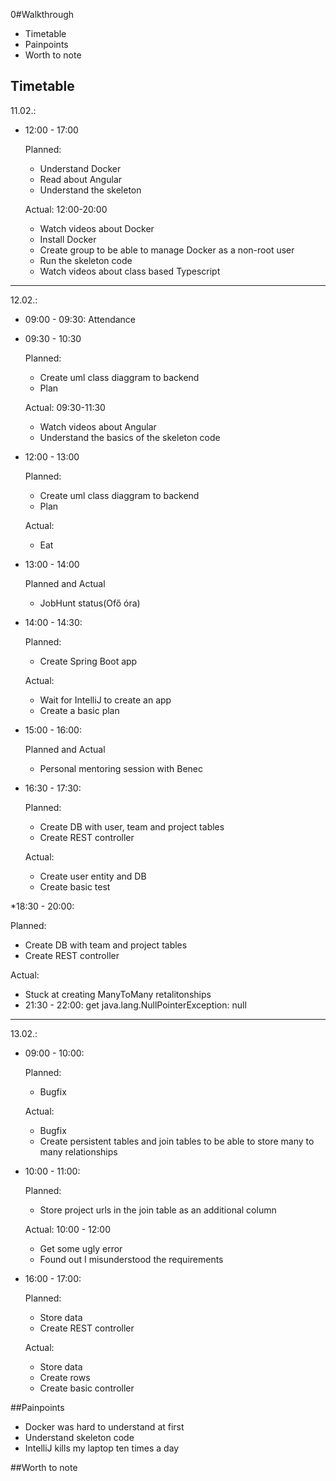 0#Walkthrough
* Timetable
* Painpoints
* Worth to note

## Timetable

11.02.:

* 12:00 - 17:00

  Planned:
  - Understand Docker
  - Read about Angular 
  - Understand the skeleton
  
  Actual: 12:00-20:00
  - Watch videos about Docker
  - Install Docker
  - Create group to be able to manage Docker as a non-root user
  - Run the skeleton code
  - Watch videos about class based Typescript

____________________________________________________________________

12.02.:

* 09:00 - 09:30: Attendance

* 09:30 - 10:30

  Planned:
  - Create uml class diaggram to backend
  - Plan
  
  Actual: 09:30-11:30
  - Watch videos about Angular
  - Understand the basics of the skeleton code

* 12:00 - 13:00

  Planned:
  - Create uml class diaggram to backend
  - Plan
  
  Actual:
  - Eat 

* 13:00 - 14:00

  Planned and Actual
  - JobHunt status(Ofő óra)

* 14:00 - 14:30:
  
  Planned:
  - Create Spring Boot app
  
  Actual:
  - Wait for IntelliJ to create an app
  - Create a basic plan

* 15:00 - 16:00:

  Planned and Actual
  - Personal mentoring session with Benec

* 16:30 - 17:30:
  
  Planned:
  - Create DB with user, team and project tables
  - Create REST controller
  
  Actual:
  - Create user entity and DB
  - Create basic test

*18:30 - 20:00:
    
  Planned:
  - Create DB with team and project tables
  - Create REST controller
  
  Actual:
  - Stuck at creating ManyToMany retalitonships
  - 21:30 - 22:00: get java.lang.NullPointerException: null

_______________________________________________________________

13.02.:

* 09:00 - 10:00:
    
  Planned:
  - Bugfix
  
  Actual:
  - Bugfix
  - Create persistent tables and join tables to be able to store many to many relationships

* 10:00 - 11:00:
     
  Planned:
  - Store project urls in the join table as an additional column
  
  Actual: 10:00 - 12:00
  - Get some ugly error
  - Found out I misunderstood the requirements


* 16:00 - 17:00:
     
  Planned:
  - Store data
  - Create REST controller
  
  Actual:
  - Store data
  - Create rows
  - Create basic controller


##Painpoints

- Docker was hard to understand at first
- Understand skeleton code
- IntelliJ kills my laptop ten times a day

##Worth to note

